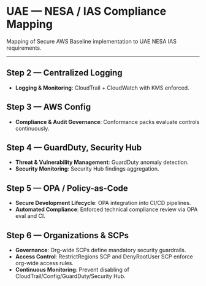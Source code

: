 # UAE — NESA / IAS Compliance Mapping

Mapping of Secure AWS Baseline implementation to UAE NESA IAS requirements.

---

## Step 2 — Centralized Logging
- **Logging & Monitoring**: CloudTrail + CloudWatch with KMS enforced.

## Step 3 — AWS Config
- **Compliance & Audit Governance**: Conformance packs evaluate controls continuously.

## Step 4 — GuardDuty, Security Hub
- **Threat & Vulnerability Management**: GuardDuty anomaly detection.
- **Security Monitoring**: Security Hub findings aggregation.

## Step 5 — OPA / Policy-as-Code
- **Secure Development Lifecycle**: OPA integration into CI/CD pipelines.
- **Automated Compliance**: Enforced technical compliance review via OPA eval and CI.

## Step 6 — Organizations & SCPs
- **Governance**: Org-wide SCPs define mandatory security guardrails.
- **Access Control**: RestrictRegions SCP and DenyRootUser SCP enforce org-wide access rules.
- **Continuous Monitoring**: Prevent disabling of CloudTrail/Config/GuardDuty/Security Hub.
